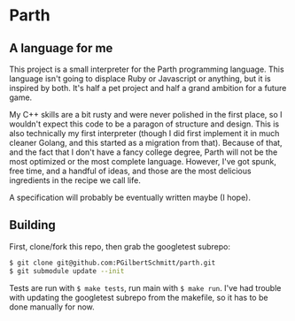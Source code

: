 # Parth
## A language for me

This project is a small interpreter for the Parth programming language. This language isn't going to displace Ruby or Javascript or anything, but it is inspired by both. It's half a pet project and half a grand ambition for a future game.

My C++ skills are a bit rusty and were never polished in the first place, so I wouldn't expect this code to be a paragon of structure and design. This is also technically my first interpreter (though I did first implement it in much cleaner Golang, and this started as a migration from that). Because of that, and the fact that I don't have a fancy college degree, Parth will not be the most optimized or the most complete language. However, I've got spunk, free time, and a handful of ideas, and those are the most delicious ingredients in the recipe we call life.

A specification will probably be eventually written maybe (I hope).

## Building

First, clone/fork this repo, then grab the googletest subrepo:
```bash
$ git clone git@github.com:PGilbertSchmitt/parth.git
$ git submodule update --init
```

Tests are run with `$ make tests`, run main with `$ make run`. I've had trouble with updating the googletest subrepo from the makefile, so it has to be done manually for now.